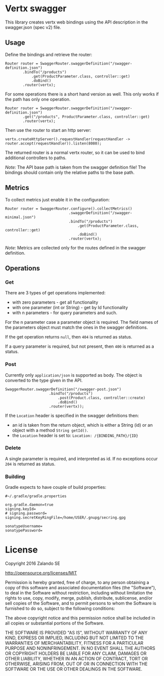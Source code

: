 # Vertx swagger

This library creates vertx web bindings using the API description in the swagger.json (spec v2) file.

## Usage

Define the bindings and retrieve the router:

    Router router = SwaggerRouter.swaggerDefinition("/swagger-definition.json")
            .bindTo("/products")
                .get(ProductParameter.class, controller::get)
                .doBind()
            .router(vertx);

For some operations there is a short hand version as well. This only works if the path has only one operation.

    Router router = SwaggerRouter.swaggerDefinition("/swagger-definition.json")
            .get("/products", ProductParameter.class, controller::get)
            .router(vertx);

Then use the router to start an http server:

    vertx.createHttpServer().requestHandler(requestHandler -> router.accept(requestHandler)).listen(8080);

The returned router is a normal vertx router, so it can be used to bind additional controllers to paths.

_Note:_ The API base path is taken from the swagger definition file! The bindings should contain only the relative paths
to the base path.

## Metrics

To collect metrics just enable it in the configuration:

    Router router = SwaggerRouter.configure().collectMetrics()
                                 .swaggerDefinition("/swagger-minimal.json")
                                 .bindTo("/products")
                                     .get(ProductParameter.class, controller::get)
                                     .doBind()
                                 .router(vertx);

_Note:_ Metrics are collected only for the routes defined in the swagger definition.

## Operations

### Get

There are 3 types of get operations implemented:

* with zero parameters - get all functionality
* with one parameter (int or String) - get by Id functionality
* with n parameters - for query parameters and such.

For the n parameter case a parameter object is required. The field names of the parameters object must match the ones in
the swagger definitions.

If the get operation returns `null`, then `404` is returned as status.

If a query parameter is required, but not present, then `400` is returned as a status.

### Post

Currently only `application/json` is supported as body. The object is converted to the type given in the API.

    SwaggerRouter.swaggerDefinition("/swagger-post.json")
                        .bindTo("/products")
                            .post(Product.class, controller::create)
                            .doBind()
                        .router(vertx));

If the `Location` header is specified in the swagger definitions then:

* an id is taken from the return object, which is either a String (id) or an object with a method `String getId()`.
* the `Location` header is set to: `Location: /{BINDING_PATH}/{ID}`

### Delete

A single parameter is required, and interpreted as id. If no exceptions occur `204` is returned as status.

### Building

Gradle expects to have couple of build properties:

    #~/.gradle/gradle.properties

    org.gradle.daemon=true
    signing.keyId=
    # signing.password=
    signing.secretKeyRingFile=/home/USER/.gnupg/secring.gpg

    sonatypeUsername=
    sonatypePassword=


# License

Copyright 2016 Zalando SE

http://opensource.org/licenses/MIT

Permission is hereby granted, free of charge, to any person obtaining a copy
of this software and associated documentation files (the "Software"), to deal
in the Software without restriction, including without limitation the rights
to use, copy, modify, merge, publish, distribute, sublicense, and/or sell
copies of the Software, and to permit persons to whom the Software is
furnished to do so, subject to the following conditions:

The above copyright notice and this permission notice shall be included in
all copies or substantial portions of the Software.

THE SOFTWARE IS PROVIDED "AS IS", WITHOUT WARRANTY OF ANY KIND, EXPRESS OR
IMPLIED, INCLUDING BUT NOT LIMITED TO THE WARRANTIES OF MERCHANTABILITY,
FITNESS FOR A PARTICULAR PURPOSE AND NONINFRINGEMENT.  IN NO EVENT SHALL THE
AUTHORS OR COPYRIGHT HOLDERS BE LIABLE FOR ANY CLAIM, DAMAGES OR OTHER
LIABILITY, WHETHER IN AN ACTION OF CONTRACT, TORT OR OTHERWISE, ARISING FROM,
OUT OF OR IN CONNECTION WITH THE SOFTWARE OR THE USE OR OTHER DEALINGS IN
THE SOFTWARE.
